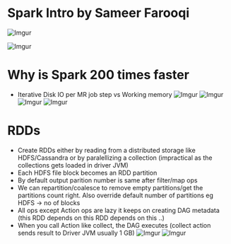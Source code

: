 Spark Intro by Sameer Farooqi
================================

![Imgur](https://i.imgur.com/w4tkcJI.png)

![Imgur](https://i.imgur.com/V56GnDN.png)

Why is Spark 200 times faster
===============================

* Iterative Disk IO per MR job step vs Working memory 
![Imgur](https://i.imgur.com/8lQlcqa.png)
![Imgur](https://i.imgur.com/TAUOORu.png)
![Imgur](https://i.imgur.com/MsY3eWml.png)
![Imgur](https://i.imgur.com/dA7WMt4l.png)

RDDs
=====
* Create RDDs either by reading from a distributed storage like HDFS/Cassandra or by paralellizing a collection (impractical as the collections gets loaded in driver JVM)
* Each HDFS file block becomes an RDD partition
* By default output parition number is same after filter/map ops
* We can repartition/coalesce to remove empty partitions/get the partitions count right. Also override default number of partitions eg HDFS -> no of blocks
* All ops except Action ops are lazy it keeps on creating DAG metadata (this RDD depends on this RDD depends on this ..)
* When you call Action like collect, the DAG executes (collect action sends result to Driver JVM usually 1 GB)
![Imgur](https://i.imgur.com/lMCTffnl.png)
![Imgur](https://i.imgur.com/mWsZ22ql.png)
